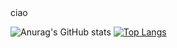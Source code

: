 
<div> ciao <div/>

 ![Anurag's GitHub stats](https://github-readme-stats.vercel.app/api?username=IbraChar03&hide=stars&theme=radical&show_icons=true) 
 [![Top Langs](https://github-readme-stats.vercel.app/api/top-langs/?username=IbraChar03&hide_progress=true&theme=radical)](https://github.com/IbraChar03/github-readme-stats)
